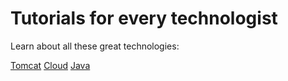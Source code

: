 
# Tutorials for every technologist

Learn about all these great technologies:

[Tomcat](/tomcat/index.md)
[Cloud](/cloud/index.md)
[Java](/java/index.md)
